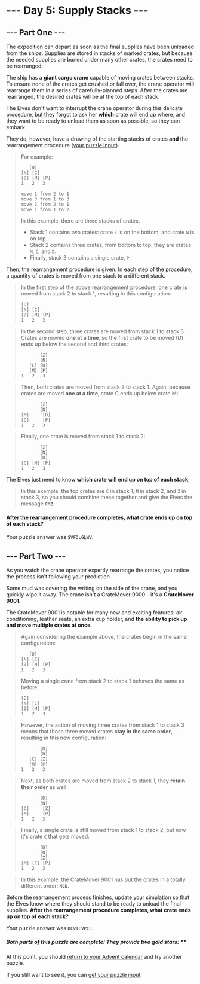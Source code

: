 # --- Day 5: Supply Stacks ---

## --- Part One ---

The expedition can depart as soon as the final supplies have been unloaded from the ships. Supplies are stored in stacks of marked crates, but because the needed supplies are buried under many other crates, the crates need to be rearranged.

The ship has a **giant cargo crane** capable of moving crates between stacks. To ensure none of the crates get crushed or fall over, the crane operator will rearrange them in a series of carefully-planned steps. After the crates are rearranged, the desired crates will be at the top of each stack.

The Elves don't want to interrupt the crane operator during this delicate procedure, but they forgot to ask her **which** crate will end up where, and they want to be ready to unload them as soon as possible, so they can embark.

They do, however, have a drawing of the starting stacks of crates **and** the rearrangement procedure ([your puzzle input](../day05/input.txt)).

> For example:
>```
>    [D]    
>[N] [C]    
>[Z] [M] [P]
> 1   2   3 
>
> move 1 from 2 to 1
> move 3 from 1 to 3
> move 2 from 2 to 1
> move 1 from 1 to 2
>```
>In this example, there are three stacks of crates.
> - Stack 1 contains two crates: crate `Z` is on the bottom, and crate `N` is on top.
> - Stack 2 contains three crates; from bottom to top, they are crates `M`, `C`, and `D`.
> - Finally, stack 3 contains a single crate, `P`.

Then, the rearrangement procedure is given. In each step of the procedure, a quantity of crates is moved from one stack to a different stack.
> In the first step of the above rearrangement procedure, one crate is moved from stack 2 to stack 1, resulting in this configuration:
>
>```
>[D]        
>[N] [C]    
>[Z] [M] [P]
> 1   2   3
>```

> In the second step, three crates are moved from stack 1 to stack 3. Crates are moved **one at a time**, so the first crate to be moved (D) ends up below the second and third crates:
>
>```
>        [Z]
>        [N]
>    [C] [D]
>    [M] [P]
> 1   2   3
>```

> Then, both crates are moved from stack 2 to stack 1. Again, because crates are moved **one at a time**, crate C ends up below crate M:
>
>```
>        [Z]
>        [N]
>[M]     [D]
>[C]     [P]
> 1   2   3
>```

> Finally, one crate is moved from stack 1 to stack 2:
>
>```
>        [Z]
>        [N]
>        [D]
>[C] [M] [P]
> 1   2   3
>```

The Elves just need to know **which crate will end up on top of each stack**;

> In this example, the top crates are `C` in stack 1, `M` in stack 2, and `Z` in stack 3, so you should combine these together and give the Elves the message **`CMZ`**.

#### After the rearrangement procedure completes, what crate ends up on top of each stack?

Your puzzle answer was `SVFDLGLWV`.

## --- Part Two ---

As you watch the crane operator expertly rearrange the crates, you notice the process isn't following your prediction.

Some mud was covering the writing on the side of the crane, and you quickly wipe it away. The crane isn't a CrateMover 9000 - it's a **CrateMover 9001**.

The CrateMover 9001 is notable for many new and exciting features: air conditioning, leather seats, an extra cup holder, and **the ability to pick up and move multiple crates at once**.

> Again considering the example above, the crates begin in the same configuration:
>```
>    [D]    
>[N] [C]    
>[Z] [M] [P]
> 1   2   3
>```

> Moving a single crate from stack 2 to stack 1 behaves the same as before:
>```
>[D]        
>[N] [C]    
>[Z] [M] [P]
> 1   2   3
>```

> However, the action of moving three crates from stack 1 to stack 3 means that those three moved crates **stay in the same order**, resulting in this new configuration:
>```
>        [D]
>        [N]
>    [C] [Z]
>    [M] [P]
> 1   2   3
>```

> Next, as both crates are moved from stack 2 to stack 1, they **retain their order** as well:
>```
>        [D]
>        [N]
>[C]     [Z]
>[M]     [P]
> 1   2   3
>```

> Finally, a single crate is still moved from stack 1 to stack 2, but now it's crate `C` that gets moved:
>```
>        [D]
>        [N]
>        [Z]
>[M] [C] [P]
> 1   2   3
>```

> In this example, the CrateMover 9001 has put the crates in a totally different order: **`MCD`**.

Before the rearrangement process finishes, update your simulation so that the Elves know where they should stand to be ready to unload the final supplies. **After the rearrangement procedure completes, what crate ends up on top of each stack?**

Your puzzle answer was `DCVTCVPCL`.

##### Both parts of this puzzle are complete! They provide two gold stars: **

At this point, you should [return to your Advent calendar](https://adventofcode.com/2022) and try another puzzle.

If you still want to see it, you can [get your puzzle input](../day05/input.txt).